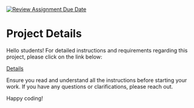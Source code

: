 [![Review Assignment Due Date](https://classroom.github.com/assets/deadline-readme-button-22041afd0340ce965d47ae6ef1cefeee28c7c493a6346c4f15d667ab976d596c.svg)](https://classroom.github.com/a/n_Q1ez-f)
# Project Details

Hello students! For detailed instructions and requirements regarding this project, please click on the link below:

[Details](https://gvsu-cis371.github.io/projects/bitc.html)

Ensure you read and understand all the instructions before starting your work. If you have any questions or clarifications, please reach out.

Happy coding!
